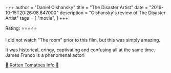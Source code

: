 +++
author = "Daniel Olshansky"
title = "The Disaster Artist"
date = "2019-10-15T20:26:08.647000"
description = "Olshansky's review of The Disaster Artist"
tags = [
    "movie",
]
+++

Rating: ⭐⭐⭐⭐⭐

I did not watch "The room" prior to this film, but this was simply amazing.

It was historical, cringy, captivating and confusing all at the same time. James Franco is a phenomenal actor!

[🍅 Rotten Tomatoes Info 🍅](https://www.rottentomatoes.com//m/the_disaster_artist)